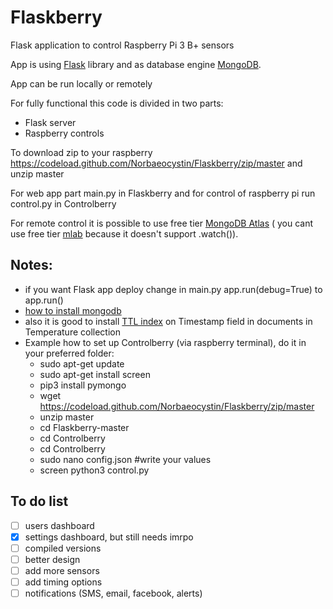 # Flaskberry
Flask application to control Raspberry Pi 3 B+ sensors

App is using [Flask](http://flask.pocoo.org/) library and as database engine [MongoDB](https://www.mongodb.com/).

App can be run locally or remotely

For fully functional this code is divided in two parts: 
  * Flask server
  * Raspberry controls
  
 To download zip to your raspberry https://codeload.github.com/Norbaeocystin/Flaskberry/zip/master
 and unzip master
 
 For web app part main.py in Flaskberry and for control of raspberry pi run control.py in Controlberry
 
 For remote control it is possible to use free tier [MongoDB Atlas](https://www.mongodb.com/cloud/atlas) ( you cant use free tier [mlab](https://mlab.com/) because it doesn't support .watch()).
 
 ## Notes:
   * if you want Flask app deploy change in main.py app.run(debug=True) to app.run()
   * [how to install mongodb](https://docs.mongodb.com/manual/installation/)
   * also it is good to install [TTL index](https://docs.mongodb.com/manual/core/index-ttl/) on Timestamp field in documents in Temperature collection
   * Example how to set up Controlberry (via raspberry terminal), do it in your preferred folder:
     * sudo apt-get update
     * sudo apt-get install screen
     * pip3 install pymongo
     * wget https://codeload.github.com/Norbaeocystin/Flaskberry/zip/master
     * unzip master
     * cd Flaskberry-master
     * cd Controlberry
     * cd Controlberry
     * sudo nano config.json #write your values
     * screen python3 control.py
 
 ## To do list
 - [ ] users dashboard
 - [x] settings dashboard, but still needs imrpo
 - [ ] compiled versions
 - [ ] better design
 - [ ] add more sensors
 - [ ] add timing options
 - [ ] notifications (SMS, email, facebook, alerts)
